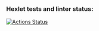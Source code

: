 ### Hexlet tests and linter status:
[![Actions Status](https://github.com/alexgeo82/frontend-project-12/actions/workflows/hexlet-check.yml/badge.svg)](https://github.com/alexgeo82/frontend-project-12/actions)